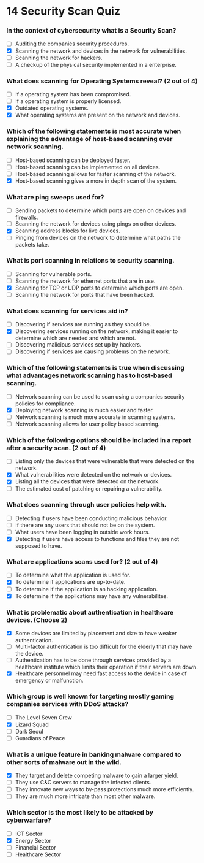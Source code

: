 # 14 Security Scan Quiz

### In the context of cybersecurity what is a Security Scan?

- [ ] Auditing the companies security procedures.
- [X] Scanning the network and devices in the network for vulnerabilities.
- [ ] Scanning the network for hackers.
- [ ] A checkup of the physical security implemented in a enterprise.

### What does scanning for Operating Systems reveal? (2 out of 4)

- [ ] If a operating system has been compromised.
- [ ] If a operating system is properly licensed.
- [X] Outdated operating systems.
- [X] What operating systems are present on the network and devices.

### Which of the following statements is most accurate when explaining the advantage of host-based scanning over network scanning.

- [ ] Host-based scanning can be deployed faster.
- [ ] Host-based scanning can be implemented on all devices.
- [ ] Host-based scanning allows for faster scanning of the network.
- [X] Host-based scanning gives a more in depth scan of the system.

### What are ping sweeps used for?

- [ ] Sending packets to determine which ports are open on devices and firewalls.
- [ ] Scanning the network for devices using pings on other devices.
- [X] Scanning address blocks for live devices.
- [ ] Pinging from devices on the network to determine what paths the packets take.

### What is port scanning in relations to security scanning.

- [ ] Scanning for vulnerable ports.
- [ ] Scanning the network for ethernet ports that are in use.
- [X] Scanning for TCP or UDP ports to determine which ports are open.
- [ ] Scanning the network for ports that have been hacked.

### What does scanning for services aid in?

- [ ] Discovering if services are running as they should be.
- [X] Discovering services running on the network, making it easier to determine which are needed and which are not.
- [ ] Discovering malicious services set up by hackers.
- [ ] Discovering if services are causing problems on the network.

### Which of the following statements is true when discussing what advantages network scanning has to host-based scanning.

- [ ] Network scanning can be used to scan using a companies security policies for compliance.
- [X] Deploying network scanning is much easier and faster.
- [ ] Network scanning is much more accurate in scanning systems.
- [ ] Network scanning allows for user policy based scanning.

### Which of the following options should be included in a report after a security scan. (2 out of 4)

- [ ] Listing only the devices that were vulnerable that were detected on the network.
- [X] What vulnerabilities were detected on the network or devices.
- [X] Listing all the devices that were detected on the network.
- [ ] The estimated cost of patching or repairing a vulnerability.

### What does scanning through user policies help with.

- [ ] Detecting if users have been conducting malicious behavior.
- [ ] If there are any users that should not be on the system.
- [ ] What users have been logging in outside work hours.
- [X] Detecting if users have access to functions and files they are not supposed to have.

### What are applications scans used for? (2 out of 4)

- [ ] To determine what the application is used for.
- [X] To determine if applications are up-to-date.
- [ ] To determine if the application is an hacking application.
- [X] To determine if the applications may have any vulnerabilites.

### What is problematic about authentication in healthcare devices. (Choose 2)

- [X] Some devices are limited by placement and size to have weaker authentication. 
- [ ] Multi-factor authentication is too difficult for the elderly that may have the device.
- [ ] Authentication has to be done through services provided by a healthcare institute which limits their operation if their servers are down.
- [X] Healthcare personnel may need fast access to the device in case of emergency or malfunction.

### Which group is well known for targeting mostly gaming companies services with DDoS attacks?

- [ ] The Level Seven Crew
- [X] Lizard Squad
- [ ] Dark Seoul
- [ ] Guardians of Peace

### What is a unique feature in banking malware compared to other sorts of malware out in the wild.

- [X] They target and delete competing malware to gain a larger yield.
- [ ] They use C&C servers to manage the infected clients.
- [ ] They innovate new ways to by-pass protections much more efficiently.
- [ ] They are much more intricate than most other malware.

### Which sector is the most likely to be attacked by cyberwarfare?

- [ ] ICT Sector
- [X] Energy Sector
- [ ] Financial Sector
- [ ] Healthcare Sector